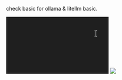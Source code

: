 
check basic  for ollama & litellm basic.

![alt text](image.png)
![](../assets/2024-12-04-12-15-17.png)